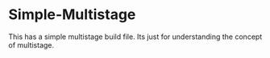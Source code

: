 # Simple-Multistage

This has a simple multistage build file.
Its just for understanding the concept of multistage.
